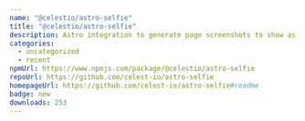 ```yaml
---
name: "@celestio/astro-selfie"
title: "@celestio/astro-selfie"
description: Astro integration to generate page screenshots to show as Open Graph images
categories:
  - uncategorized
  - recent
npmUrl: https://www.npmjs.com/package/@celestio/astro-selfie
repoUrl: https://github.com/celest-io/astro-selfie
homepageUrl: https://github.com/celest-io/astro-selfie#readme
badge: new
downloads: 253
---
```

